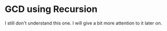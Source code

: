 # GCD using Recursion

I still don't understand this one. I will give a bit more attention to it later on.